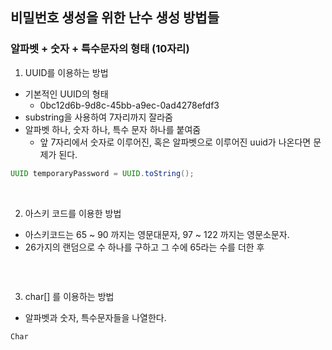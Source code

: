 ## 비밀번호 생성을 위한 난수 생성 방법들
### 알파벳 + 숫자 + 특수문자의 형태 (10자리)

1. UUID를 이용하는 방법
- 기본적인 UUID의 형태
    - 0bc12d6b-9d8c-45bb-a9ec-0ad4278efdf3
- substring을 사용하여 7자리까지 잘라줌
- 알파벳 하나, 숫자 하나, 특수 문자 하나를 붙여줌
    - 앞 7자리에서 숫자로 이루어진, 혹은 알파벳으로 이루어진 uuid가 나온다면 문제가 된다.
```java
UUID temporaryPassword = UUID.toString();

```

<br>

2. 아스키 코드를 이용한 방법
- 아스키코드는 65 ~ 90 까지는 영문대문자, 97 ~ 122 까지는 영문소문자.
- 26가지의 랜덤으로 수 하나를 구하고 그 수에 65라는 수를 더한 후 
```java

```


<br>

3. char[] 를 이용하는 방법
- 알파벳과 숫자, 특수문자들을 나열한다.
```
Char

```